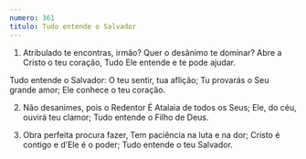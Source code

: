 ```yaml
---
numero: 361
titulo: Tudo entende o Salvador
---
```

1. Atribulado te encontras, irmão?
Quer o desânimo te dominar?
Abre a Cristo o teu coração,
Tudo Ele entende e te pode ajudar.

Tudo entende o Salvador:
O teu sentir, tua aflição;
Tu provarás o Seu grande amor;
Ele conhece o teu coração.

2. Não desanimes, pois o Redentor
É Atalaia de todos os Seus;
Ele, do céu, ouvirá teu clamor;
Tudo entende o Filho de Deus.

3. Obra perfeita procura fazer,
Tem paciência na luta e na dor;
Cristo é contigo e d’Ele é o poder;
Tudo entende o teu Salvador.

